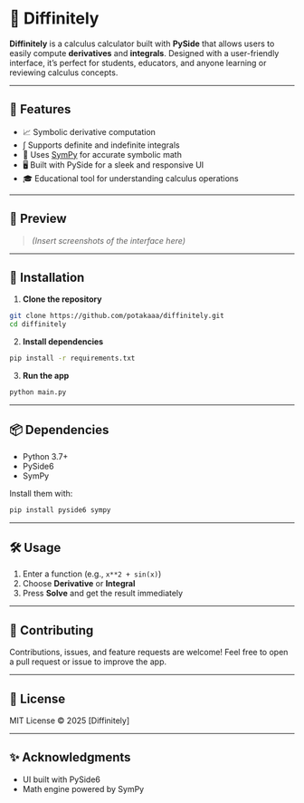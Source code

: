 # 🧮 Diffinitely

**Diffinitely** is a calculus calculator built with **PySide** that allows users to easily compute **derivatives** and **integrals**. Designed with a user-friendly interface, it’s perfect for students, educators, and anyone learning or reviewing calculus concepts.

---

## 🚀 Features

- 📈 Symbolic derivative computation
- ∫ Supports definite and indefinite integrals
- 🧠 Uses [SymPy](https://www.sympy.org/) for accurate symbolic math
- 🖥️ Built with PySide for a sleek and responsive UI
- 🎓 Educational tool for understanding calculus operations

---

## 📸 Preview

> *(Insert screenshots of the interface here)*

---

## 🔧 Installation

1. **Clone the repository**
```bash
git clone https://github.com/potakaaa/diffinitely.git
cd diffinitely
```

2. **Install dependencies**
```bash
pip install -r requirements.txt
```

3. **Run the app**
```bash
python main.py
```

---

## 📦 Dependencies

- Python 3.7+
- PySide6
- SymPy

Install them with:

```bash
pip install pyside6 sympy
```

---

## 🛠 Usage

1. Enter a function (e.g., `x**2 + sin(x)`)
2. Choose **Derivative** or **Integral**
3. Press **Solve** and get the result immediately

---

## 🤝 Contributing

Contributions, issues, and feature requests are welcome! Feel free to open a pull request or issue to improve the app.

---

## 📄 License

MIT License © 2025 [Diffinitely]

---

## ✨ Acknowledgments

- UI built with PySide6
- Math engine powered by SymPy
```

